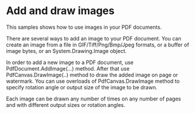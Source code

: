 # Add and draw images
This samples shows how to use images in your PDF documents.

There are several ways to add an image to your PDF document. You can create an image from a file in GIF/Tiff/Png/Bmp/Jpeg formats, or a buffer of image bytes, or an System.Drawing.Image object. 

In order to add a new image to a PDF document, use PdfDocument.AddImage(...) method. After that use PdfCanvas.DrawImage(..) method to draw the added image on page or watermark. You can use overloads of PdfCanvas.DrawImage method to specify rotation angle or output size of the image to be drawn.

Each image can be drawn any number of times on any number of pages and with different output sizes or rotation angles.